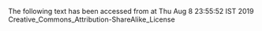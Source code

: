 The following text has been accessed from at Thu Aug 8 23:55:52 IST 2019
Creative_Commons_Attribution-ShareAlike_License
